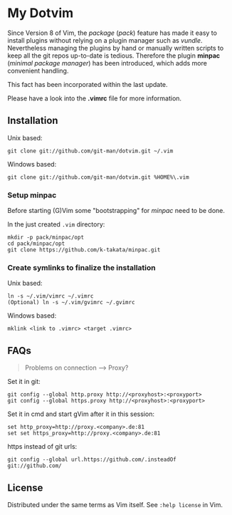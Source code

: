 # My Dotvim

Since Version 8 of Vim, the *package* (*pack*) feature has made it easy to
install plugins without relying on a plugin manager such as *vundle*.
Nevertheless managing the plugins by hand or manually written scripts to keep
all the git repos up-to-date is tedious. Therefore the plugin **minpac** (*minimal
package manager*) has been introduced, which adds more convenient handling.

This fact has been incorporated within the last update.

Please have a look into the **.vimrc** file for more information.

## Installation

Unix based:
```
git clone git://github.com/git-man/dotvim.git ~/.vim
```
Windows based:
```
git clone git://github.com/git-man/dotvim.git %HOME%\.vim
```

### Setup minpac

Before starting (G)Vim some "bootstrapping" for *minpac* need to be done.

In the just created `.vim` directory:

```
mkdir -p pack/minpac/opt
cd pack/minpac/opt
git clone https://github.com/k-takata/minpac.git
```

### Create symlinks to finalize the installation

Unix based:
```
ln -s ~/.vim/vimrc ~/.vimrc
(Optional) ln -s ~/.vim/gvimrc ~/.gvimrc
```
Windows based:
```
mklink <link to .vimrc> <target .vimrc>
```

## FAQs

> Problems on connection --\> Proxy?

Set it in git:
```
git config --global http.proxy http://<proxyhost>:<proxyport>
git config --global https.proxy http://<proxyhost>:<proxyport>
```

Set it in cmd and start gVim after it in this session:
```
set http_proxy=http://proxy.<company>.de:81
set set https_proxy=http://proxy.<company>.de:81
```

https instead of git urls:
```
git config --global url.https://github.com/.insteadOf git://github.com/
```


## License

Distributed under the same terms as Vim itself.
See `:help license` in Vim.
